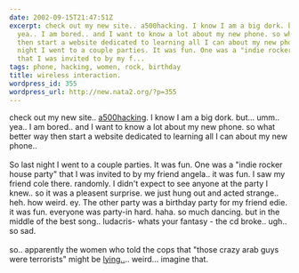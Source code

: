 ```yaml
---
date: 2002-09-15T21:47:51Z
excerpt: check out my new site.. a500hacking. I know I am a big dork. but... umm..
  yea.. I am bored.. and I want to know a lot about my new phone. so what better way
  then start a website dedicated to learning all I can about my new phone..  So last
  night I went to a couple parties. It was fun. One was a "indie rocker house party"
  that I was invited to by my f...
tags: phone, hacking, women, rock, birthday
title: wireless interaction.
wordpress_id: 355
wordpress_url: http://new.nata2.org/?p=355
---
```


check out my new site.. <a href="http://a500hacking.com">a500hacking</a>. I know I am a big dork. but... umm.. yea.. I am bored.. and I want to know a lot about my new phone. so what better way then start a website dedicated to learning all I can about my new phone..  <br/><br/>So last night I went to a couple parties. It was fun. One was a "indie rocker house party" that I was invited to by my friend angela.. it was fun. I saw my friend cole there. randomly. I didn't expect to see anyone at the party I knew.. so it was a pleasent surprise. we just hung out and acted strange.. heh. how weird. ey. The other party was a birthday party for my friend edie. it was fun. everyone was party-in hard. haha. so much dancing. but in the middle of the best song.. ludacris- whats your fantasy - the cd broke.. ugh.. so sad.<br/><br/>so.. apparently the women who told the cops that "those crazy arab guys were terrorists" might be <a href="http://www.cnn.com/2002/US/09/13/alligator.alley/index.html">lying..</a>.. weird... imagine that.
